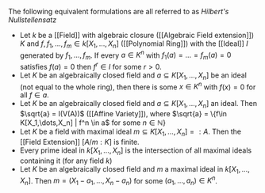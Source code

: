 The following equivalent formulations are all referred to as *Hilbert's Nullstellensatz*

* Let $k$ be a [[Field]] with algebraic closure ([[Algebraic Field extension]]) $K$ and $f,f_1,\dots,f_m\in k[X_1,\dots,X_n]$ ([[Polynomial Ring]]) with the [[Ideal]] $I$ generated by $f_1,\dots, f_m$. If every $a\in K^n$ with $f_1(a)=\dots = f_m(a)=0$ satisfies $f(a)=0$ then $f^r\in I$ for some $r>0$.
* Let $K$ be an algebraically closed field and $a\subseteq K[X_1,\dots,X_n]$ be an ideal (not equal to the whole ring), then there is some $x\in K^n$ with $f(x)=0$ for all $f\in a$.
* Let $K$ be an algebraically closed field and $a\subseteq K[X_1,\dots,X_n]$ an ideal. Then $\sqrt{a} = I(V(A))$ ([[Affine Variety]]), where $\sqrt{a} = \{f\in K[X_1,\dots,X_n] | f^n \in a$ for some $n\in \mathbb{N}\}$
* Let $K$ be a field with maximal ideal $m\subseteq K[X_1,\dots,X_n]=:A$. Then the [[Field Extension]] $[A/m:K]$ is finite.
* Every prime ideal in $k[X_1,\dots,X_n]$ is the intersection of all maximal ideals containing it (for any field $k$)
* Let $K$ be an algebraically closed field and $m$ a maximal ideal in $k[X_1,\dots, X_n]$. Then $m=(X_1-a_1,\dots, X_n-a_n)$ for some $(a_1,\dots,a_n)\in K^n$.